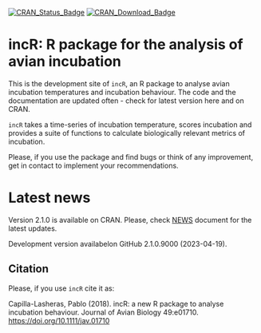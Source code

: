 [![CRAN_Status_Badge](https://www.r-pkg.org/badges/version/incR)](https://cran.r-project.org/package=incR)
[![CRAN_Download_Badge](http://cranlogs.r-pkg.org/badges/grand-total/incR)](https://cran.r-project.org/package=incR)


# incR: R package for the analysis of avian incubation

This is the development site of `incR`, an R package to analyse avian incubation temperatures and
incubation behaviour. 
The code and the documentation are updated often - check for latest version here and on CRAN.

`incR` takes a time-series of incubation temperature, scores incubation and provides
a suite of functions to calculate biologically relevant metrics of incubation.

Please, if you use the package and find bugs or think of any improvement, get in 
contact to implement your recommendations. 

# Latest news

Version 2.1.0 is available on CRAN. Please, check [NEWS](https://github.com/PabloCapilla/incR/blob/master/NEWS.md) document for the latest updates.

Development version availabelon GitHub 2.1.0.9000 (2023-04-19).


## Citation
Please, if you use `incR` cite it as:

Capilla-Lasheras, Pablo (2018). incR: a new R package to analyse incubation behaviour. 
Journal of Avian Biology 49:e01710. https://doi.org/10.1111/jav.01710
